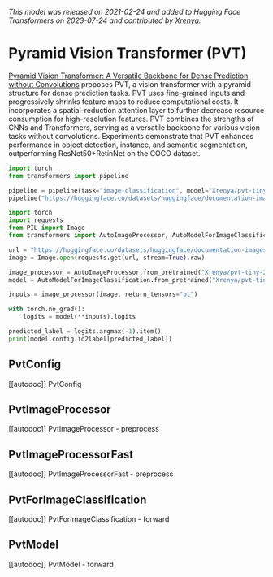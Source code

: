 <!--Copyright 2023 The HuggingFace Team. All rights reserved.

Licensed under the Apache License, Version 2.0 (the "License"); you may not use this file except in compliance with
the License. You may obtain a copy of the License at

http://www.apache.org/licenses/LICENSE-2.0

Unless required by applicable law or agreed to in writing, software distributed under the License is distributed on
an "AS IS" BASIS, WITHOUT WARRANTIES OR CONDITIONS OF ANY KIND, either express or implied. See the License for the
specific language governing permissions and limitations under the License.
-->
*This model was released on 2021-02-24 and added to Hugging Face Transformers on 2023-07-24 and contributed by [Xrenya](https://huggingface.co/Xrenya).*

# Pyramid Vision Transformer (PVT)

[Pyramid Vision Transformer: A Versatile Backbone for Dense Prediction without Convolutions](https://huggingface.co/papers/2102.12122) proposes PVT, a vision transformer with a pyramid structure for dense prediction tasks. PVT uses fine-grained inputs and progressively shrinks feature maps to reduce computational costs. It incorporates a spatial-reduction attention layer to further decrease resource consumption for high-resolution features. PVT combines the strengths of CNNs and Transformers, serving as a versatile backbone for various vision tasks without convolutions. Experiments demonstrate that PVT enhances performance in object detection, instance, and semantic segmentation, outperforming ResNet50+RetinNet on the COCO dataset.

<hfoptions id="usage">
<hfoption id="Pipeline">

```py
import torch
from transformers import pipeline

pipeline = pipeline(task="image-classification", model="Xrenya/pvt-tiny-224", dtype="auto")
pipeline("https://huggingface.co/datasets/huggingface/documentation-images/resolve/main/pipeline-cat-chonk.jpeg")
```

</hfoption>
<hfoption id="AutoModel">

```python
import torch
import requests
from PIL import Image
from transformers import AutoImageProcessor, AutoModelForImageClassification

url = "https://huggingface.co/datasets/huggingface/documentation-images/resolve/main/pipeline-cat-chonk.jpeg"
image = Image.open(requests.get(url, stream=True).raw)

image_processor = AutoImageProcessor.from_pretrained("Xrenya/pvt-tiny-224")
model = AutoModelForImageClassification.from_pretrained("Xrenya/pvt-tiny-224", dtype="auto")

inputs = image_processor(image, return_tensors="pt")

with torch.no_grad():
    logits = model(**inputs).logits

predicted_label = logits.argmax(-1).item()
print(model.config.id2label[predicted_label])
```

</hfoption>
</hfoptions>

## PvtConfig

[[autodoc]] PvtConfig

## PvtImageProcessor

[[autodoc]] PvtImageProcessor
    - preprocess

## PvtImageProcessorFast

[[autodoc]] PvtImageProcessorFast
    - preprocess

## PvtForImageClassification

[[autodoc]] PvtForImageClassification
    - forward

## PvtModel

[[autodoc]] PvtModel
    - forward

